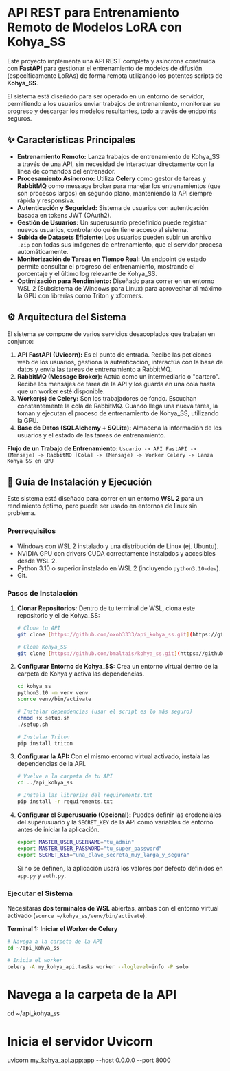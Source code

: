 # API REST para Entrenamiento Remoto de Modelos LoRA con Kohya_SS

Este proyecto implementa una API REST completa y asíncrona construida con **FastAPI** para gestionar el entrenamiento de modelos de difusión (específicamente LoRAs) de forma remota utilizando los potentes scripts de **Kohya_SS**.

El sistema está diseñado para ser operado en un entorno de servidor, permitiendo a los usuarios enviar trabajos de entrenamiento, monitorear su progreso y descargar los modelos resultantes, todo a través de endpoints seguros.

## ✨ Características Principales

- **Entrenamiento Remoto:** Lanza trabajos de entrenamiento de Kohya_SS a través de una API, sin necesidad de interactuar directamente con la línea de comandos del entrenador.
- **Procesamiento Asíncrono:** Utiliza **Celery** como gestor de tareas y **RabbitMQ** como message broker para manejar los entrenamientos (que son procesos largos) en segundo plano, manteniendo la API siempre rápida y responsiva.
- **Autenticación y Seguridad:** Sistema de usuarios con autenticación basada en tokens JWT (OAuth2).
- **Gestión de Usuarios:** Un superusuario predefinido puede registrar nuevos usuarios, controlando quién tiene acceso al sistema.
- **Subida de Datasets Eficiente:** Los usuarios pueden subir un archivo `.zip` con todas sus imágenes de entrenamiento, que el servidor procesa automáticamente.
- **Monitorización de Tareas en Tiempo Real:** Un endpoint de estado permite consultar el progreso del entrenamiento, mostrando el porcentaje y el último log relevante de Kohya_SS.
- **Optimización para Rendimiento:** Diseñado para correr en un entorno WSL 2 (Subsistema de Windows para Linux) para aprovechar al máximo la GPU con librerías como Triton y xformers.

## ⚙️ Arquitectura del Sistema

El sistema se compone de varios servicios desacoplados que trabajan en conjunto:

1.  **API FastAPI (Uvicorn):** Es el punto de entrada. Recibe las peticiones web de los usuarios, gestiona la autenticación, interactúa con la base de datos y envía las tareas de entrenamiento a RabbitMQ.
2.  **RabbitMQ (Message Broker):** Actúa como un intermediario o "cartero". Recibe los mensajes de tarea de la API y los guarda en una cola hasta que un worker esté disponible.
3.  **Worker(s) de Celery:** Son los trabajadores de fondo. Escuchan constantemente la cola de RabbitMQ. Cuando llega una nueva tarea, la toman y ejecutan el proceso de entrenamiento de Kohya_SS, utilizando la GPU.
4.  **Base de Datos (SQLAlchemy + SQLite):** Almacena la información de los usuarios y el estado de las tareas de entrenamiento.

**Flujo de un Trabajo de Entrenamiento:**
`Usuario -> API FastAPI -> (Mensaje) -> RabbitMQ [Cola] -> (Mensaje) -> Worker Celery -> Lanza Kohya_SS en GPU`

## 🚀 Guía de Instalación y Ejecución

Este sistema está diseñado para correr en un entorno **WSL 2** para un rendimiento óptimo, pero puede ser usado en entornos de linux sin problema.

### Prerrequisitos

- Windows con WSL 2 instalado y una distribución de Linux (ej. Ubuntu).
- NVIDIA GPU con drivers CUDA correctamente instalados y accesibles desde WSL 2.
- Python 3.10 o superior instalado en WSL 2 (incluyendo `python3.10-dev`).
- Git.

### Pasos de Instalación

1.  **Clonar Repositorios:**
    Dentro de tu terminal de WSL, clona este repositorio y el de Kohya_SS:

    ```bash
    # Clona tu API
    git clone [https://github.com/oxob3333/api_kohya_ss.git](https://github.com/oxob3333/api_kohya_ss.git)

    # Clona Kohya_SS
    git clone [https://github.com/bmaltais/kohya_ss.git](https://github.com/bmaltais/kohya_ss.git)
    ```

2.  **Configurar Entorno de Kohya_SS:**
    Crea un entorno virtual dentro de la carpeta de Kohya y activa las dependencias.

    ```bash
    cd kohya_ss
    python3.10 -m venv venv
    source venv/bin/activate

    # Instalar dependencias (usar el script es lo más seguro)
    chmod +x setup.sh
    ./setup.sh

    # Instalar Triton
    pip install triton
    ```

3.  **Configurar la API:**
    Con el mismo entorno virtual activado, instala las dependencias de la API.

    ```bash
    # Vuelve a la carpeta de tu API
    cd ../api_kohya_ss

    # Instala las librerías del requirements.txt
    pip install -r requirements.txt
    ```

4.  **Configurar el Superusuario (Opcional):**
    Puedes definir las credenciales del superusuario y la `SECRET_KEY` de la API como variables de entorno antes de iniciar la aplicación.
    ```bash
    export MASTER_USER_USERNAME="tu_admin"
    export MASTER_USER_PASSWORD="tu_super_password"
    export SECRET_KEY="una_clave_secreta_muy_larga_y_segura"
    ```
    Si no se definen, la aplicación usará los valores por defecto definidos en `app.py` y `auth.py`.

### Ejecutar el Sistema

Necesitarás **dos terminales de WSL** abiertas, ambas con el entorno virtual activado (`source ~/kohya_ss/venv/bin/activate`).

**Terminal 1: Iniciar el Worker de Celery**

```bash
# Navega a la carpeta de la API
cd ~/api_kohya_ss

# Inicia el worker
celery -A my_kohya_api.tasks worker --loglevel=info -P solo
```

# Navega a la carpeta de la API

cd ~/api_kohya_ss

# Inicia el servidor Uvicorn

uvicorn my_kohya_api.app:app --host 0.0.0.0 --port 8000
